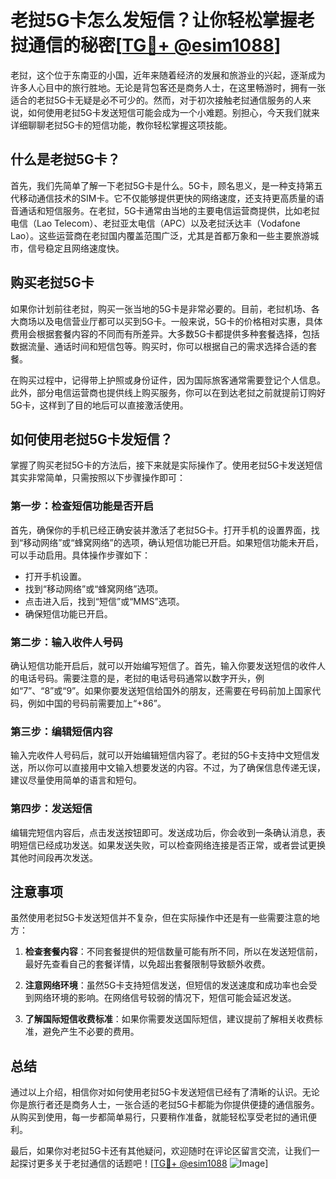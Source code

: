 # 老挝5G卡怎么发短信？让你轻松掌握老挝通信的秘密[[TG💪+ @esim1088](https://t.me/s/esim1088)]

老挝，这个位于东南亚的小国，近年来随着经济的发展和旅游业的兴起，逐渐成为许多人心目中的旅行胜地。无论是背包客还是商务人士，在这里畅游时，拥有一张适合的老挝5G卡无疑是必不可少的。然而，对于初次接触老挝通信服务的人来说，如何使用老挝5G卡发送短信可能会成为一个小难题。别担心，今天我们就来详细聊聊老挝5G卡的短信功能，教你轻松掌握这项技能。

## 什么是老挝5G卡？

首先，我们先简单了解一下老挝5G卡是什么。5G卡，顾名思义，是一种支持第五代移动通信技术的SIM卡。它不仅能够提供更快的网络速度，还支持更高质量的语音通话和短信服务。在老挝，5G卡通常由当地的主要电信运营商提供，比如老挝电信（Lao Telecom）、老挝亚太电信（APC）以及老挝沃达丰（Vodafone Lao）。这些运营商在老挝国内覆盖范围广泛，尤其是首都万象和一些主要旅游城市，信号稳定且网络速度快。

## 购买老挝5G卡

如果你计划前往老挝，购买一张当地的5G卡是非常必要的。目前，老挝机场、各大商场以及电信营业厅都可以买到5G卡。一般来说，5G卡的价格相对实惠，具体费用会根据套餐内容的不同而有所差异。大多数5G卡都提供多种套餐选择，包括数据流量、通话时间和短信包等。购买时，你可以根据自己的需求选择合适的套餐。

在购买过程中，记得带上护照或身份证件，因为国际旅客通常需要登记个人信息。此外，部分电信运营商也提供线上购买服务，你可以在到达老挝之前就提前订购好5G卡，这样到了目的地后可以直接激活使用。

## 如何使用老挝5G卡发短信？

掌握了购买老挝5G卡的方法后，接下来就是实际操作了。使用老挝5G卡发送短信其实非常简单，只需按照以下步骤操作即可：

### 第一步：检查短信功能是否开启

首先，确保你的手机已经正确安装并激活了老挝5G卡。打开手机的设置界面，找到“移动网络”或“蜂窝网络”的选项，确认短信功能已开启。如果短信功能未开启，可以手动启用。具体操作步骤如下：

- 打开手机设置。
- 找到“移动网络”或“蜂窝网络”选项。
- 点击进入后，找到“短信”或“MMS”选项。
- 确保短信功能已开启。

### 第二步：输入收件人号码

确认短信功能开启后，就可以开始编写短信了。首先，输入你要发送短信的收件人的电话号码。需要注意的是，老挝的电话号码通常以数字开头，例如“7”、“8”或“9”。如果你要发送短信给国外的朋友，还需要在号码前加上国家代码，例如中国的号码前需要加上“+86”。

### 第三步：编辑短信内容

输入完收件人号码后，就可以开始编辑短信内容了。老挝的5G卡支持中文短信发送，所以你可以直接用中文输入想要发送的内容。不过，为了确保信息传递无误，建议尽量使用简单的语言和短句。

### 第四步：发送短信

编辑完短信内容后，点击发送按钮即可。发送成功后，你会收到一条确认消息，表明短信已经成功发送。如果发送失败，可以检查网络连接是否正常，或者尝试更换其他时间段再次发送。

## 注意事项

虽然使用老挝5G卡发送短信并不复杂，但在实际操作中还是有一些需要注意的地方：

1. **检查套餐内容**：不同套餐提供的短信数量可能有所不同，所以在发送短信前，最好先查看自己的套餐详情，以免超出套餐限制导致额外收费。

2. **注意网络环境**：虽然5G卡支持短信发送，但短信的发送速度和成功率也会受到网络环境的影响。在网络信号较弱的情况下，短信可能会延迟发送。

3. **了解国际短信收费标准**：如果你需要发送国际短信，建议提前了解相关收费标准，避免产生不必要的费用。

## 总结

通过以上介绍，相信你对如何使用老挝5G卡发送短信已经有了清晰的认识。无论你是旅行者还是商务人士，一张合适的老挝5G卡都能为你提供便捷的通信服务。从购买到使用，每一步都简单易行，只要稍作准备，就能轻松享受老挝的通讯便利。

最后，如果你对老挝5G卡还有其他疑问，欢迎随时在评论区留言交流，让我们一起探讨更多关于老挝通信的话题吧！[[TG💪+ @esim1088](https://t.me/s/esim1088) ![Image](https://i.postimg.cc/4NQfJmqS/Snipaste-2025-05-13-00-14-12.png)]